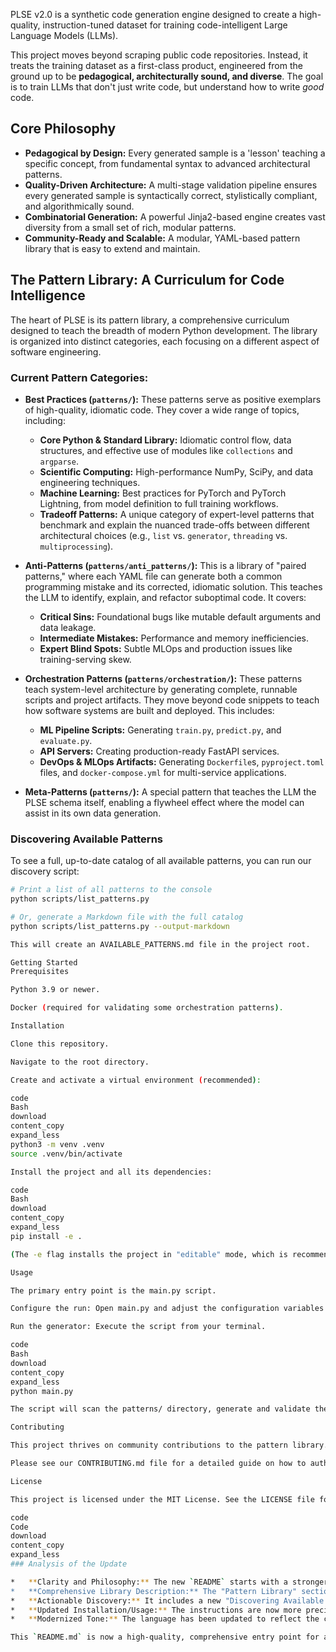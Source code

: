 PLSE v2.0 is a synthetic code generation engine designed to create a high-quality, instruction-tuned dataset for training code-intelligent Large Language Models (LLMs).

This project moves beyond scraping public code repositories. Instead, it treats the training dataset as a first-class product, engineered from the ground up to be **pedagogical, architecturally sound, and diverse**. The goal is to train LLMs that don't just write code, but understand how to write *good* code.

## Core Philosophy

-   **Pedagogical by Design:** Every generated sample is a 'lesson' teaching a specific concept, from fundamental syntax to advanced architectural patterns.
-   **Quality-Driven Architecture:** A multi-stage validation pipeline ensures every generated sample is syntactically correct, stylistically compliant, and algorithmically sound.
-   **Combinatorial Generation:** A powerful Jinja2-based engine creates vast diversity from a small set of rich, modular patterns.
-   **Community-Ready and Scalable:** A modular, YAML-based pattern library that is easy to extend and maintain.

## The Pattern Library: A Curriculum for Code Intelligence

The heart of PLSE is its pattern library, a comprehensive curriculum designed to teach the breadth of modern Python development. The library is organized into distinct categories, each focusing on a different aspect of software engineering.

### Current Pattern Categories:

*   **Best Practices (`patterns/`):** These patterns serve as positive exemplars of high-quality, idiomatic code. They cover a wide range of topics, including:
    *   **Core Python & Standard Library:** Idiomatic control flow, data structures, and effective use of modules like `collections` and `argparse`.
    *   **Scientific Computing:** High-performance NumPy, SciPy, and data engineering techniques.
    *   **Machine Learning:** Best practices for PyTorch and PyTorch Lightning, from model definition to full training workflows.
    *   **Tradeoff Patterns:** A unique category of expert-level patterns that benchmark and explain the nuanced trade-offs between different architectural choices (e.g., `list` vs. `generator`, `threading` vs. `multiprocessing`).

*   **Anti-Patterns (`patterns/anti_patterns/`):** This is a library of "paired patterns," where each YAML file can generate both a common programming mistake and its corrected, idiomatic solution. This teaches the LLM to identify, explain, and refactor suboptimal code. It covers:
    *   **Critical Sins:** Foundational bugs like mutable default arguments and data leakage.
    *   **Intermediate Mistakes:** Performance and memory inefficiencies.
    *   **Expert Blind Spots:** Subtle MLOps and production issues like training-serving skew.

*   **Orchestration Patterns (`patterns/orchestration/`):** These patterns teach system-level architecture by generating complete, runnable scripts and project artifacts. They move beyond code snippets to teach how software systems are built and deployed. This includes:
    *   **ML Pipeline Scripts:** Generating `train.py`, `predict.py`, and `evaluate.py`.
    *   **API Servers:** Creating production-ready FastAPI services.
    *   **DevOps & MLOps Artifacts:** Generating `Dockerfile`s, `pyproject.toml` files, and `docker-compose.yml` for multi-service applications.

*   **Meta-Patterns (`patterns/`):** A special pattern that teaches the LLM the PLSE schema itself, enabling a flywheel effect where the model can assist in its own data generation.

### Discovering Available Patterns

To see a full, up-to-date catalog of all available patterns, you can run our discovery script:

```bash
# Print a list of all patterns to the console
python scripts/list_patterns.py

# Or, generate a Markdown file with the full catalog
python scripts/list_patterns.py --output-markdown

This will create an AVAILABLE_PATTERNS.md file in the project root.

Getting Started
Prerequisites

Python 3.9 or newer.

Docker (required for validating some orchestration patterns).

Installation

Clone this repository.

Navigate to the root directory.

Create and activate a virtual environment (recommended):

code
Bash
download
content_copy
expand_less
python3 -m venv .venv
source .venv/bin/activate

Install the project and all its dependencies:

code
Bash
download
content_copy
expand_less
pip install -e .

(The -e flag installs the project in "editable" mode, which is recommended for development.)

Usage

The primary entry point is the main.py script.

Configure the run: Open main.py and adjust the configuration variables inside the main() function (e.g., NUM_EXAMPLES_TO_GENERATE).

Run the generator: Execute the script from your terminal.

code
Bash
download
content_copy
expand_less
python main.py

The script will scan the patterns/ directory, generate and validate the code samples, and save the final dataset to a training_dataset.jsonl file in your project root.

Contributing

This project thrives on community contributions to the pattern library. If you have an idea for a pattern that teaches a valuable Python or ML concept, we encourage you to contribute.

Please see our CONTRIBUTING.md file for a detailed guide on how to author and submit a new pattern. The core philosophy is that every pattern is a lesson, and it must be self-contained, runnable, and include its own validation tests.

License

This project is licensed under the MIT License. See the LICENSE file for details.

code
Code
download
content_copy
expand_less
### Analysis of the Update

*   **Clarity and Philosophy:** The new `README` starts with a stronger, clearer "Core Philosophy" section that immediately communicates the project's values.
*   **Comprehensive Library Description:** The "Pattern Library" section is now much more detailed. It correctly describes the three main categories we've built (Best Practices, Anti-Patterns, Orchestration) and explains their purpose.
*   **Actionable Discovery:** It includes a new "Discovering Available Patterns" section that provides clear instructions on how to use the `list_patterns.py` script. This is a massive improvement to the developer experience.
*   **Updated Installation/Usage:** The instructions are now more precise, recommending an editable install (`pip install -e .`) and clarifying the Python version.
*   **Modernized Tone:** The language has been updated to reflect the current state and ambition of the project.

This `README.md` is now a high-quality, comprehensive entry point for any developer, contributor, or user of the PLSE v2.0 project.
